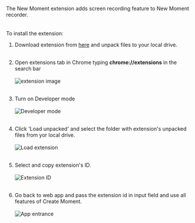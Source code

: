 The New Moment extension adds screen recording feature to New Moment recorder.
<br><br><br>
To install the extension: 

1. Download extension from [here](https://drakoc.github.io/screen-extension/download/team-ai-new-moment-extension.zip) and unpack files to your local drive.
<br><br>

2. Open extensions tab in Chrome typing <b>chrome://extensions</b> in the search bar<br><br>
![extension image](https://drakoc.github.io/screen-extension/images/01.url.jpg)
<br><br>
3. Turn on Developer mode<br><br>
![Developer mode](https://drakoc.github.io/screen-extension/images/02.developer-button.jpg)
<br><br>
4. Click 'Load unpacked' and select the folder with extension's unpacked files from yor local drive.<br><br>
![Load extension](https://drakoc.github.io/screen-extension/images/03.load-button.jpg)
<br><br>
5. Select and copy extension's ID.<br><br>
![Extension ID](https://drakoc.github.io/screen-extension/images/04.extension-id.jpg)
<br><br>
6. Go back to web app and pass the extension id in input field and use all features of Create Moment.<br><br>
![App entrance](https://drakoc.github.io/screen-extension/images/05.app-entrance.jpg)
